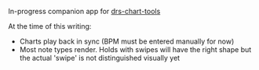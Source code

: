In-progress companion app for [drs-chart-tools](https://github.com/abstractedfox/drs-chart-tools)

At the time of this writing:
* Charts play back in sync (BPM must be entered manually for now)
* Most note types render. Holds with swipes will have the right shape but the actual 'swipe' is not distinguished visually yet
